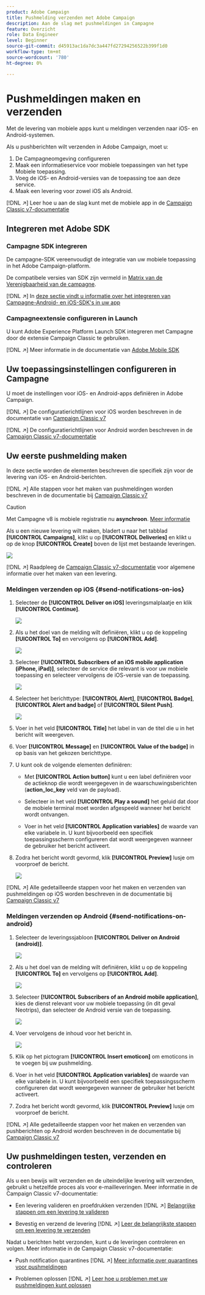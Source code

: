 ```yaml
---
product: Adobe Campaign
title: Pushmelding verzenden met Adobe Campaign
description: Aan de slag met pushmeldingen in Campagne
feature: Overzicht
role: Data Engineer
level: Beginner
source-git-commit: d45913ac1da7dc3a447fd27294256522b399f1d0
workflow-type: tm+mt
source-wordcount: '780'
ht-degree: 0%

---
```


# Pushmeldingen maken en verzenden

Met de levering van mobiele apps kunt u meldingen verzenden naar iOS- en Android-systemen.

Als u pushberichten wilt verzenden in Adobe Campaign, moet u:

1. De Campagneomgeving configureren
1. Maak een informatieservice voor mobiele toepassingen van het type Mobiele toepassing.
1. Voeg de iOS- en Android-versies van de toepassing toe aan deze service.
1. Maak een levering voor zowel iOS als Android.

[!DNL :arrow_upper_right:] Leer hoe u aan de slag kunt met de mobiele app in de  [Campaign Classic v7-documentatie](https://experienceleague.adobe.com/docs/campaign-classic/using/sending-messages/sending-push-notifications/about-mobile-app-channel.html)

## Integreren met Adobe SDK

### Campagne SDK integreren

De campagne-SDK vereenvoudigt de integratie van uw mobiele toepassing in het Adobe Campaign-platform.

De compatibele versies van SDK zijn vermeld in [Matrix van de Verenigbaarheid van de campagne](../start/compatibility-matrix.md#MobileSDK).

[!DNL :arrow_upper_right:] In  [deze sectie vindt u informatie over het integreren van Campagne-Android- en iOS-SDK&#39;s in uw app](../config/push-config.md)

### Campagneextensie configureren in Launch

U kunt Adobe Experience Platform Launch SDK integreren met Campagne door de extensie Campaign Classic te gebruiken.

[!DNL :arrow_upper_right:] Meer informatie in de documentatie van  [Adobe Mobile SDK](https://aep-sdks.gitbook.io/docs/using-mobile-extensions/adobe-campaignclassic)

## Uw toepassingsinstellingen configureren in Campagne

U moet de instellingen voor iOS- en Android-apps definiëren in Adobe Campaign.

[!DNL :arrow_upper_right:] De configuratierichtlijnen voor iOS worden beschreven in de documentatie van  [Campaign Classic v7](https://experienceleague.adobe.com/docs/campaign-classic/using/sending-messages/sending-push-notifications/configure-the-mobile-app/configuring-the-mobile-application.html?lang=en#sending-messages)

[!DNL :arrow_upper_right:] De configuratierichtlijnen voor Android worden beschreven in de  [Campaign Classic v7-documentatie](https://experienceleague.adobe.com/docs/campaign-classic/using/sending-messages/sending-push-notifications/configure-the-mobile-app/configuring-the-mobile-application-android.html?lang=en#sending-messages)

## Uw eerste pushmelding maken

In deze sectie worden de elementen beschreven die specifiek zijn voor de levering van iOS- en Android-berichten.

[!DNL :arrow_upper_right:] Alle stappen voor het maken van pushmeldingen worden beschreven in de documentatie bij  [Campaign Classic v7](https://experienceleague.adobe.com/docs/campaign-classic/using/sending-messages/sending-push-notifications/creating-notifications.html?lang=en)

>[!CAUTION]
>
>Met Campagne v8 is mobiele registratie nu **asynchroon**. [Meer informatie](../dev/staging.md)

Als u een nieuwe levering wilt maken, bladert u naar het tabblad **[!UICONTROL Campaigns]**, klikt u op **[!UICONTROL Deliveries]** en klikt u op de knop **[!UICONTROL Create]** boven de lijst met bestaande leveringen.

![](assets/delivery_step_1.png)

[!DNL :arrow_upper_right:] Raadpleeg de  [Campaign Classic v7-documentatie](https://experienceleague.adobe.com/docs/campaign-classic/using/sending-messages/key-steps-when-creating-a-delivery/steps-about-delivery-creation-steps.html?lang=en#sending-messages) voor algemene informatie over het maken van een levering.

### Meldingen verzenden op iOS {#send-notifications-on-ios}

1. Selecteer de **[!UICONTROL Deliver on iOS]** leveringsmalplaatje en klik **[!UICONTROL Continue]**.

   ![](assets/push-template-ios.png)

1. Als u het doel van de melding wilt definiëren, klikt u op de koppeling **[!UICONTROL To]** en vervolgens op **[!UICONTROL Add]**.

   ![](assets/push-ios-select-target.png)

1. Selecteer **[!UICONTROL Subscribers of an iOS mobile application (iPhone, iPad)]**, selecteer de service die relevant is voor uw mobiele toepassing en selecteer vervolgens de iOS-versie van de toepassing.

   ![](assets/push-ios-subscribers.png)

1. Selecteer het berichttype: **[!UICONTROL Alert]**, **[!UICONTROL Badge]**, **[!UICONTROL Alert and badge]** of **[!UICONTROL Silent Push]**.

   ![](assets/push-ios-alert.png)

1. Voer in het veld **[!UICONTROL Title]** het label in van de titel die u in het bericht wilt weergeven.

1. Voer **[!UICONTROL Message]** en **[!UICONTROL Value of the badge]** in op basis van het gekozen berichttype.

1. U kunt ook de volgende elementen definiëren:

   * Met **[!UICONTROL Action button]** kunt u een label definiëren voor de actieknop die wordt weergegeven in de waarschuwingsberichten (**action_loc_key** veld van de payload).

   * Selecteer in het veld **[!UICONTROL Play a sound]** het geluid dat door de mobiele terminal moet worden afgespeeld wanneer het bericht wordt ontvangen.

   * Voer in het veld **[!UICONTROL Application variables]** de waarde van elke variabele in. U kunt bijvoorbeeld een specifiek toepassingsscherm configureren dat wordt weergegeven wanneer de gebruiker het bericht activeert.

1. Zodra het bericht wordt gevormd, klik **[!UICONTROL Preview]** lusje om voorproef de bericht.

   ![](assets/push-ios-preview.png)

[!DNL :arrow_upper_right:] Alle gedetailleerde stappen voor het maken en verzenden van pushmeldingen op iOS worden beschreven in de documentatie bij  [Campaign Classic v7](https://experienceleague.adobe.com/docs/campaign-classic/using/sending-messages/sending-push-notifications/creating-notifications.html?lang=en#sending-notifications-on-ios)

### Meldingen verzenden op Android {#send-notifications-on-android}

1. Selecteer de leveringssjabloon **[!UICONTROL Deliver on Android (android)]**.

   ![](assets/push-template-android.png)

1. Als u het doel van de melding wilt definiëren, klikt u op de koppeling **[!UICONTROL To]** en vervolgens op **[!UICONTROL Add]**.

   ![](assets/push-android-select-target.png)

1. Selecteer **[!UICONTROL Subscribers of an Android mobile application]**, kies de dienst relevant voor uw mobiele toepassing (in dit geval Neotrips), dan selecteer de Android versie van de toepassing.

   ![](assets/push-ios-subscribers.png)

1. Voer vervolgens de inhoud voor het bericht in.

   ![](assets/push-android-content.png)

1. Klik op het pictogram **[!UICONTROL Insert emoticon]** om emoticons in te voegen bij uw pushmelding.

1. Voer in het veld **[!UICONTROL Application variables]** de waarde van elke variabele in. U kunt bijvoorbeeld een specifiek toepassingsscherm configureren dat wordt weergegeven wanneer de gebruiker het bericht activeert.

1. Zodra het bericht wordt gevormd, klik **[!UICONTROL Preview]** lusje om voorproef de bericht.

   <!--![](assets/push-android-preview.png)-->

[!DNL :arrow_upper_right:] Alle gedetailleerde stappen voor het maken en verzenden van pushberichten op Android worden beschreven in de documentatie bij  [Campaign Classic v7](https://experienceleague.adobe.com/docs/campaign-classic/using/sending-messages/sending-push-notifications/creating-notifications.html?lang=en#sending-notifications-on-android)

## Uw pushmeldingen testen, verzenden en controleren

Als u een bewijs wilt verzenden en de uiteindelijke levering wilt verzenden, gebruikt u hetzelfde proces als voor e-mailleveringen. Meer informatie in de Campaign Classic v7-documentatie:

* Een levering valideren en proefdrukken verzenden
   [!DNL :arrow_upper_right:] [Belangrijke stappen om een levering te valideren](https://experienceleague.adobe.com/docs/campaign-classic/using/sending-messages/key-steps-when-creating-a-delivery/steps-validating-the-delivery.html)

* Bevestig en verzend de levering
   [!DNL :arrow_upper_right:] [Leer de belangrijkste stappen om een levering te verzenden](https://experienceleague.adobe.com/docs/campaign-classic/using/sending-messages/key-steps-when-creating-a-delivery/steps-sending-the-delivery.html?lang=en)

Nadat u berichten hebt verzonden, kunt u de leveringen controleren en volgen. Meer informatie in de Campaign Classic v7-documentatie:

* Push notification quarantines
   [!DNL :arrow_upper_right:] [Meer informatie over quarantines voor pushmeldingen](https://experienceleague.adobe.com/docs/campaign-classic/using/sending-messages/monitoring-deliveries/understanding-quarantine-management.html?lang=en#push-notification-quarantines)

* Problemen oplossen
   [!DNL :arrow_upper_right:] [Leer hoe u problemen met uw pushmeldingen kunt oplossen](https://experienceleague.adobe.com/docs/campaign-classic/using/sending-messages/sending-push-notifications/troubleshooting.html?lang=en)
